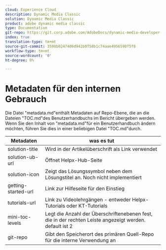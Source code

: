```yaml
---
cloud: Experience Cloud
description: Dynamic Media Classic
solution: Dynamic Media Classic
product: adobe dynamic media classic
type: Documentation
git-repo: https://git.corp.adobe.com/AdobeDocs/dynamic-media-developer-resources.de-DE
index: true
translation-type: tm+mt
source-git-commit: 3598b0247406d942b0f58b1c74aae4956590f5f8
workflow-type: tm+mt
source-wordcount: '0'
ht-degree: 0%

---
```



# Metadaten für den internen Gebrauch

Die Datei &quot;metadata.md&quot;enthält Metadaten auf Repo-Ebene, die an die Dateien &quot;TOC.md&quot;des Benutzerhandbuchs im Bericht übergeben werden. Wenn Sie den Inhalt von &quot;metadata.md&quot;für ein Benutzerhandbuch ändern möchten, führen Sie dies in einer beliebigen Datei &quot;TOC.md&quot;durch.

| Metadaten | was es tut |
|--- |--- |
| solution-title | Wird in der Artikelüberschrift als Link verwendet |
| solution-ub-url | Öffnet Helpx-Hub-Seite |
| solution-icon | Zeigt das Lösungssymbol neben dem Lösungstitel an. Noch nicht implementiert |
| getting-started-url | Link zur Hilfeseite für den Einstieg |
| tutorials-url | Link zu Videolehrgängen - entweder Helpx-Tutorials oder KT-Tutorials |
| mini-toc-levels | Legt die Anzahl der Überschriftenebenen fest, die in der rechten Leiste angezeigt werden. default ist 2 |
| git-repo | Gibt den Speicherort des primären Quell-Repo für die interne Verwendung an |
